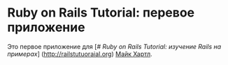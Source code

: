 # Ruby on Rails Tutorial: перевое приложение

Это первое приложение для 
[*# Ruby on Rails Tutorial:  изучение Rails на примерах*] (http://railstutuoraial.org)
  [Майк Хартл](http://michaelhartl.com).